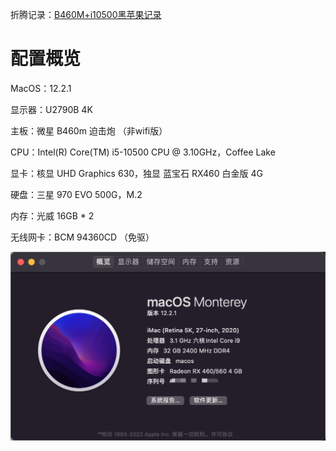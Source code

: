 折腾记录：[B460M+i10500黑苹果记录](https://hijerry.cn/p/43141.html)

# 配置概览

MacOS：12.2.1

显示器：U2790B 4K

主板：微星 B460m 迫击炮 （非wifi版）

CPU：Intel(R) Core(TM) i5-10500 CPU @ 3.10GHz，Coffee Lake

显卡：核显 UHD Graphics 630，独显 蓝宝石 RX460 白金版 4G

硬盘：三星 970 EVO 500G，M.2 

内存：光威 16GB * 2

无线网卡：BCM 94360CD （免驱）

![](./images/20220313142822.png)